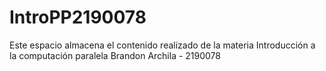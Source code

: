 # IntroPP2190078
Este espacio almacena el contenido realizado de la materia Introducción a la computación paralela Brandon Archila - 2190078
